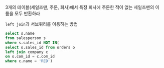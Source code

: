 3개의 테이블(세일즈맨, 주문, 회사)에서
특정 회사에 주문한 적이 없는 세일즈맨의 이름을 모두 반환하라

`left join`과 서브쿼리를 이용하는 방법
```sql
select s.name
from salesperson s
where s.sales_id NOT IN(
select o.sales_id from orders o
left join company c
on o.com_id = c.com_id
where c.name = 'RED')
```
